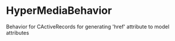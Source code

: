 HyperMediaBehavior
==================

Behavior for CActiveRecords for generating 'href' attribute to model attributes
